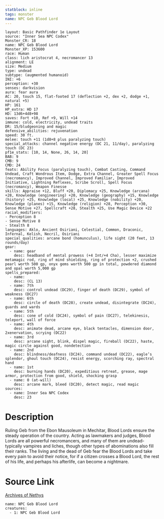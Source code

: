 ```yaml
---
statblock: inline
tags: monster
name: NPC Geb Blood Lord
---
```

```statblock
layout: Basic Pathfinder 1e Layout
source: "Inner Sea NPC Codex"
Monster_CR: 18
name: NPC Geb Blood Lord
Monster_XP: 153600
race: Human
class: lich aristocrat 4, necromancer 13
alignment: LE
size: Medium
type: undead
subtype: (augmented humanoid)
INI: +6
perception: +30
senses: darkvision
aura: fear aura
AC: 20, touch 15, flat-footed 17 (deflection +2, dex +2, dodge +1, natural +5)
HP: 161
HP_extra: HD 17
HD: 13d6+4d8+98
saves: Fort +10, Ref +9, Will +14
immune: cold, electricity, undead traits
DR: 15/bludgeoning and magic
defensive_abilities: rejuvenation
speed: 30 ft.
melee: touch +11 (1d8+8 plus paralyzing touch)
special_attacks: channel negative energy (DC 21, 11/day), paralyzing touch (DC 23)
pf1e_stats: [10, 14, None, 26, 14, 20]
BAB: 9
CMB: 9
CMD: 24
feats: Ability Focus (paralyzing touch), Combat Casting, Command Undead, Craft Wondrous Item, Dodge, Extra Channel, Greater Spell Focus (necromancy), Improved Channel, Improved Familiar, Improved Initiative, Lightning Reflexes, Scribe Scroll, Spell Focus (necromancy), Weapon Finesse
skills: Appraise +12, Bluff +20, Diplomacy +25, Knowledge (arcana) +28, Knowledge (engineering) +20, Knowledge (geography) +15, Knowledge (history) +25, Knowledge (local) +25, Knowledge (nobility) +20, Knowledge (planes) +15, Knowledge (religion) +28, Perception +30, Sense Motive +27, Spellcraft +28, Stealth +25, Use Magic Device +22
racial_modifiers:
- Perception 8
- Sense Motive 8
- Stealth 8
languages: Aklo, Ancient Osiriani, Celestial, Common, Draconic, Infernal, Kelish, Necril, Osiriani
special_qualities: arcane bond (homunculus), life sight (20 feet, 13 rounds/day)
gear:
  - name: gear
    desc: headband of mental prowess (+4 Int/+4 Cha), lesser maximize metamagic rod, ring of mind shielding, ring of protection +2, crushed pearl worth 500 gp, onyx gems worth 500 gp in total, powdered diamond and opal worth 5,000 gp
spells_prepared:
  - name:
    desc: (CL 13)
  - name: 7th
    desc: control undead (DC29), finger of death (DC29), symbol of weakness (DC27)
  - name: 6th
    desc: circle of death (DC28), create undead, disintegrate (DC24), guards and wards
  - name: 5th
    desc: cone of cold (DC24), symbol of pain (DC27), telekinesis, teleport, wall of force
  - name: 4th
    desc: animate dead, arcane eye, black tentacles, dimension door, 2xenervation, scrying (DC22)
  - name: 3rd
    desc: arcane sight, blink, dispel magic, fireball (DC22), haste, magic circle against good, nondetection
  - name: 2nd
    desc: blindness/deafness (DC24), command undead (DC22), eagle’s splendor, ghoul touch (DC24), resist energy, scorching ray, spectral hand
  - name: 1st
    desc: burning hands (DC20), expeditious retreat, grease, mage armor, protection from good, shield, shocking grasp
  - name: 0 (at-will)
    desc: arcane mark, bleed (DC20), detect magic, read magic
sources:
  - name: Inner Sea NPC Codex
    desc: 23
```
# Description
Ruling Geb from the Ebon Mausoleum in Mechitar, Blood Lords ensure the steady operation of the country. Acting as lawmakers and judges, Blood Lords are all powerful necromancers, and many of them are undead- typically vampires and liches, though other types of abominations also fill their ranks. The living and the dead of Geb fear the Blood Lords and take every pain to avoid their notice, for if a citizen crosses a Blood Lord, the rest of his life, and perhaps his afterlife, can become a nightmare.
# Source Link
[Archives of Nethys](https://aonprd.com/NPCDisplay.aspx?ItemName=Geb%20Blood%20Lord)
```encounter-table
name: NPC Geb Blood Lord
creatures:
  - 1: NPC Geb Blood Lord
```
